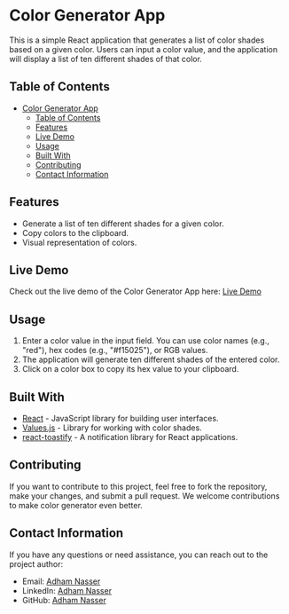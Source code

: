 # Color Generator App

This is a simple React application that generates a list of color shades based on a given color. Users can input a color value, and the application will display a list of ten different shades of that color.

## Table of Contents

- [Color Generator App](#color-generator-app)
  - [Table of Contents](#table-of-contents)
  - [Features](#features)
  - [Live Demo](#live-demo)
  - [Usage](#usage)
  - [Built With](#built-with)
  - [Contributing](#contributing)
  - [Contact Information](#contact-information)

## Features

- Generate a list of ten different shades for a given color.
- Copy colors to the clipboard.
- Visual representation of colors.

## Live Demo

Check out the live demo of the Color Generator App here: [Live Demo](https://color-generator-teal.vercel.app/)

## Usage

1. Enter a color value in the input field. You can use color names (e.g., "red"), hex codes (e.g., "#f15025"), or RGB values.
2. The application will generate ten different shades of the entered color.
3. Click on a color box to copy its hex value to your clipboard.

## Built With

- [React](https://reactjs.org/) - JavaScript library for building user interfaces.
- [Values.js](https://github.com/noeldelgado/values.js) - Library for working with color shades.
- [react-toastify](https://github.com/fkhadra/react-toastify) - A notification library for React applications.

## Contributing

If you want to contribute to this project, feel free to fork the repository, make your changes, and submit a pull request. We welcome contributions to make color generator even better.

## Contact Information

If you have any questions or need assistance, you can reach out to the project author:

- Email: [Adham Nasser](mailto:adhamxiii@gmail.com)
- LinkedIn: [Adham Nasser](https://www.linkedin.com/in/adham-nasser-xiii/)
- GitHub: [Adham Nasser](https://github.com/Adham-XIII)
